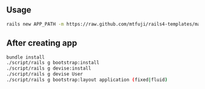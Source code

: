## Usage

```bash
rails new APP_PATH -m https://raw.github.com/mtfuji/rails4-templates/master/main.rb
```

## After creating app

```bash
bundle install
./script/rails g bootstrap:install
./script/rails g devise:install
./script/rails g devise User
./script/rails g bootstrap:layout application (fixed|fluid)
```
